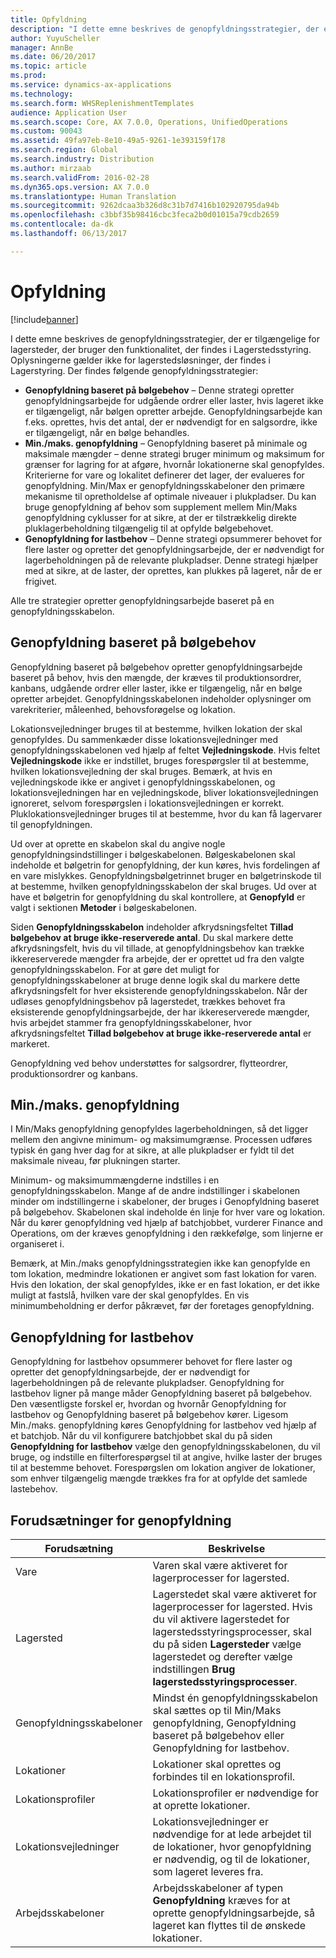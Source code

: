 ```yaml
---
title: Opfyldning
description: "I dette emne beskrives de genopfyldningsstrategier, der er tilgængelige for lagersteder, der bruger den funktionalitet, der findes i Lagerstedsstyring."
author: YuyuScheller
manager: AnnBe
ms.date: 06/20/2017
ms.topic: article
ms.prod: 
ms.service: dynamics-ax-applications
ms.technology: 
ms.search.form: WHSReplenishmentTemplates
audience: Application User
ms.search.scope: Core, AX 7.0.0, Operations, UnifiedOperations
ms.custom: 90043
ms.assetid: 49fa97eb-8e10-49a5-9261-1e393159f178
ms.search.region: Global
ms.search.industry: Distribution
ms.author: mirzaab
ms.search.validFrom: 2016-02-28
ms.dyn365.ops.version: AX 7.0.0
ms.translationtype: Human Translation
ms.sourcegitcommit: 9262dcaa3b326d8c31b7d7416b102920795da94b
ms.openlocfilehash: c3bbf35b98416cbc3feca2b0d01015a79cdb2659
ms.contentlocale: da-dk
ms.lasthandoff: 06/13/2017

---
```


# <a name="replenishment"></a>Opfyldning

[!include[banner](../includes/banner.md)]


I dette emne beskrives de genopfyldningsstrategier, der er tilgængelige for lagersteder, der bruger den funktionalitet, der findes i Lagerstedsstyring. Oplysningerne gælder ikke for lagerstedsløsninger, der findes i Lagerstyring. Der findes følgende genopfyldningsstrategier:

-   **Genopfyldning baseret på bølgebehov** – Denne strategi opretter genopfyldningsarbejde for udgående ordrer eller laster, hvis lageret ikke er tilgængeligt, når bølgen opretter arbejde. Genopfyldningsarbejde kan f.eks. oprettes, hvis det antal, der er nødvendigt for en salgsordre, ikke er tilgængeligt, når en bølge behandles.
-   **Min./maks. genopfyldning** – Genopfyldning baseret på minimale og maksimale mængder – denne strategi bruger minimum og maksimum for grænser for lagring for at afgøre, hvornår lokationerne skal genopfyldes. Kriterierne for vare og lokalitet definerer det lager, der evalueres for genopfyldning. Min/Max er genopfyldningsskabeloner den primære mekanisme til opretholdelse af optimale niveauer i plukpladser. Du kan bruge genopfyldning af behov som supplement mellem Min/Maks genopfyldning cyklusser for at sikre, at der er tilstrækkelig direkte pluklagerbeholdning tilgængelig til at opfylde bølgebehovet.
-   **Genopfyldning for lastbehov** – Denne strategi opsummerer behovet for flere laster og opretter det genopfyldningsarbejde, der er nødvendigt for lagerbeholdningen på de relevante plukpladser. Denne strategi hjælper med at sikre, at de laster, der oprettes, kan plukkes på lageret, når de er frigivet.

Alle tre strategier opretter genopfyldningsarbejde baseret på en genopfyldningsskabelon.

## <a name="wave-demand-replenishment"></a>Genopfyldning baseret på bølgebehov

Genopfyldning baseret på bølgebehov opretter genopfyldningsarbejde baseret på behov, hvis den mængde, der kræves til produktionsordrer, kanbans, udgående ordrer eller laster, ikke er tilgængelig, når en bølge opretter arbejdet. Genopfyldningsskabelonen indeholder oplysninger om varekriterier, måleenhed, behovsforøgelse og lokation. 

Lokationsvejledninger bruges til at bestemme, hvilken lokation der skal genopfyldes. Du sammenkæder disse lokationsvejledninger med genopfyldningsskabelonen ved hjælp af feltet **Vejledningskode**. Hvis feltet **Vejledningskode** ikke er indstillet, bruges forespørgsler til at bestemme, hvilken lokationsvejledning der skal bruges. Bemærk, at hvis en vejledningskode ikke er angivet i genopfyldningsskabelonen, og lokationsvejledningen har en vejledningskode, bliver lokationsvejledningen ignoreret, selvom forespørgslen i lokationsvejledningen er korrekt. Pluklokationsvejledninger bruges til at bestemme, hvor du kan få lagervarer til genopfyldningen. 

Ud over at oprette en skabelon skal du angive nogle genopfyldningsindstillinger i bølgeskabelonen. Bølgeskabelonen skal indeholde et bølgetrin for genopfyldning, der kun køres, hvis fordelingen af en vare mislykkes. Genopfyldningsbølgetrinnet bruger en bølgetrinskode til at bestemme, hvilken genopfyldningsskabelon der skal bruges. Ud over at have et bølgetrin for genopfyldning du skal kontrollere, at **Genopfyld** er valgt i sektionen **Metoder** i bølgeskabelonen. 

Siden **Genopfyldningsskabelon** indeholder afkrydsningsfeltet **Tillad bølgebehov at bruge ikke-reserverede antal**. Du skal markere dette afkrydsningsfelt, hvis du vil tillade, at genopfyldningsbehov kan trække ikkereserverede mængder fra arbejde, der er oprettet ud fra den valgte genopfyldningsskabelon. For at gøre det muligt for genopfyldningsskabeloner at bruge denne logik skal du markere dette afkrydsningsfelt for hver eksisterende genopfyldningsskabelon. Når der udløses genopfyldningsbehov på lagerstedet, trækkes behovet fra eksisterende genopfyldningsarbejde, der har ikkereserverede mængder, hvis arbejdet stammer fra genopfyldningsskabeloner, hvor afkrydsningsfeltet **Tillad bølgebehov at bruge ikke-reserverede antal** er markeret.


Genopfyldning ved behov understøttes for salgsordrer, flytteordrer, produktionsordrer og kanbans. 

## <a name="minmax-replenishment"></a>Min./maks. genopfyldning
I Min/Maks genopfyldning genopfyldes lagerbeholdningen, så det ligger mellem den angivne minimum- og maksimumgrænse. Processen udføres typisk én gang hver dag for at sikre, at alle plukpladser er fyldt til det maksimale niveau, før plukningen starter. 

Minimum- og maksimummængderne indstilles i en genopfyldningsskabelon. Mange af de andre indstillinger i skabelonen minder om indstillingerne i skabeloner, der bruges i Genopfyldning baseret på bølgebehov. Skabelonen skal indeholde én linje for hver vare og lokation. Når du kører genopfyldning ved hjælp af batchjobbet, vurderer Finance and Operations, om der kræves genopfyldning i den rækkefølge, som linjerne er organiseret i. 

Bemærk, at Min./maks genopfyldningsstrategien ikke kan genopfylde en tom lokation, medmindre lokationen er angivet som fast lokation for varen. Hvis den lokation, der skal genopfyldes, ikke er en fast lokation, er det ikke muligt at fastslå, hvilken vare der skal genopfyldes. En vis minimumbeholdning er derfor påkrævet, før der foretages genopfyldning.

## <a name="load-demand-replenishment"></a>Genopfyldning for lastbehov
Genopfyldning for lastbehov opsummerer behovet for flere laster og opretter det genopfyldningsarbejde, der er nødvendigt for lagerbeholdningen på de relevante plukpladser. Genopfyldning for lastbehov ligner på mange måder Genopfyldning baseret på bølgebehov. Den væsentligste forskel er, hvordan og hvornår Genopfyldning for lastbehov og Genopfyldning baseret på bølgebehov kører. Ligesom Min./maks. genopfyldning køres Genopfyldning for lastbehov ved hjælp af et batchjob. Når du vil konfigurere batchjobbet skal du på siden **Genopfyldning for lastbehov** vælge den genopfyldningsskabelonen, du vil bruge, og indstille en filterforespørgsel til at angive, hvilke laster der bruges til at bestemme behovet. Forespørgslen om lokation angiver de lokationer, som enhver tilgængelig mængde trækkes fra for at opfylde det samlede lastebehov.

## <a name="replenishment-prerequisites"></a>Forudsætninger for genopfyldning
| Forudsætning            | Beskrivelse                                                                                                                                                                                                                                        |
|-------------------------|----------------------------------------------------------------------------------------------------------------------------------------------------------------------------------------------------------------------------------------------------|
| Vare                    | Varen skal være aktiveret for lagerprocesser for lagersted.                                                                                                                                                                                       |
| Lagersted               | Lagerstedet skal være aktiveret for lagerprocesser for lagersted. Hvis du vil aktivere lagerstedet for lagerstedsstyringsprocesser, skal du på siden **Lagersteder** vælge lagerstedet og derefter vælge indstillingen **Brug lagerstedsstyringsprocesser**. |
| Genopfyldningsskabeloner | Mindst én genopfyldningsskabelon skal sættes op til Min/Maks genopfyldning, Genopfyldning baseret på bølgebehov eller Genopfyldning for lastbehov.                                                                                                             |
| Lokationer               | Lokationer skal oprettes og forbindes til en lokationsprofil.                                                                                                                                                                                     |
| Lokationsprofiler       | Lokationsprofiler er nødvendige for at oprette lokationer.                                                                                                                                                                                       |
| Lokationsvejledninger     | Lokationsvejledninger er nødvendige for at lede arbejdet til de lokationer, hvor genopfyldning er nødvendig, og til de lokationer, som lageret leveres fra.                                                                                     |
| Arbejdsskabeloner          | Arbejdsskabeloner af typen **Genopfyldning** kræves for at oprette genopfyldningsarbejde, så lageret kan flyttes til de ønskede lokationer.                                                                                           |

